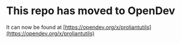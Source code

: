 # This repo has moved to OpenDev

It can now be found at [https://opendev.org/x/proliantutils](https://opendev.org/x/proliantutils)
